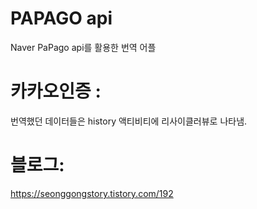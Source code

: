 # PAPAGO api
Naver PaPago api를 활용한 번역 어플


# 카카오인증 :
번역했던 데이터들은 history 액티비티에 리사이클러뷰로 나타냄.

#  블로그:
https://seonggongstory.tistory.com/192
